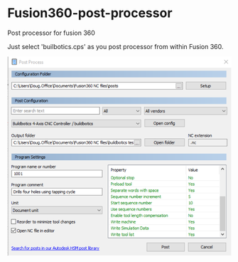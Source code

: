 # Fusion360-post-processor
Post processor for fusion 360

Just select 'builbotics.cps' as you post processor from within Fusion 360.

<img src="images/F360_PP.png">

